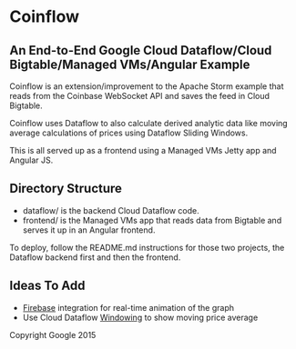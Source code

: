 # Coinflow

## An End-to-End Google Cloud Dataflow/Cloud Bigtable/Managed VMs/Angular Example

Coinflow is an extension/improvement to the Apache Storm example that reads from the
Coinbase WebSocket API and saves the feed in Cloud Bigtable.

Coinflow uses Dataflow to also calculate derived analytic data like moving average calculations
of prices using Dataflow Sliding Windows.

This is all served up as a frontend using a Managed VMs Jetty app and Angular JS.

## Directory Structure

* dataflow/ is the backend Cloud Dataflow code.
* frontend/ is the Managed VMs app that reads data from Bigtable and serves it up in an
Angular frontend.

To deploy, follow the README.md instructions for those two projects, the Dataflow backend first
and then the frontend.

## Ideas To Add

* [Firebase](https://www.firebase.com/) integration for real-time animation of the graph
* Use Cloud Dataflow [Windowing](https://cloud.google.com/dataflow/model/windowing) to show
moving price average

Copyright Google 2015
